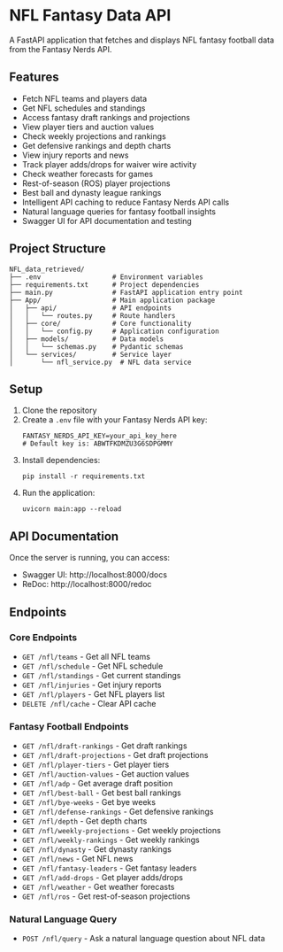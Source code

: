 # NFL Fantasy Data API

A FastAPI application that fetches and displays NFL fantasy football data from the Fantasy Nerds API.

## Features

- Fetch NFL teams and players data
- Get NFL schedules and standings
- Access fantasy draft rankings and projections
- View player tiers and auction values
- Check weekly projections and rankings
- Get defensive rankings and depth charts
- View injury reports and news
- Track player adds/drops for waiver wire activity
- Check weather forecasts for games
- Rest-of-season (ROS) player projections
- Best ball and dynasty league rankings
- Intelligent API caching to reduce Fantasy Nerds API calls
- Natural language queries for fantasy football insights
- Swagger UI for API documentation and testing

## Project Structure

```
NFL_data_retrieved/
├── .env                  # Environment variables
├── requirements.txt      # Project dependencies
├── main.py               # FastAPI application entry point
├── App/                  # Main application package
│   ├── api/              # API endpoints
│   │   └── routes.py     # Route handlers
│   ├── core/             # Core functionality
│   │   └── config.py     # Application configuration
│   ├── models/           # Data models
│   │   └── schemas.py    # Pydantic schemas
│   └── services/         # Service layer
│       └── nfl_service.py  # NFL data service
```

## Setup

1. Clone the repository
2. Create a `.env` file with your Fantasy Nerds API key:
   ```
   FANTASY_NERDS_API_KEY=your_api_key_here
   # Default key is: ABWTFKDMZU3G6SDPGMMY
   ```
3. Install dependencies:
   ```
   pip install -r requirements.txt
   ```
4. Run the application:
   ```
   uvicorn main:app --reload
   ```

## API Documentation

Once the server is running, you can access:

- Swagger UI: http://localhost:8000/docs
- ReDoc: http://localhost:8000/redoc

## Endpoints

### Core Endpoints
- `GET /nfl/teams` - Get all NFL teams
- `GET /nfl/schedule` - Get NFL schedule
- `GET /nfl/standings` - Get current standings
- `GET /nfl/injuries` - Get injury reports
- `GET /nfl/players` - Get NFL players list
- `DELETE /nfl/cache` - Clear API cache

### Fantasy Football Endpoints
- `GET /nfl/draft-rankings` - Get draft rankings
- `GET /nfl/draft-projections` - Get draft projections
- `GET /nfl/player-tiers` - Get player tiers
- `GET /nfl/auction-values` - Get auction values
- `GET /nfl/adp` - Get average draft position
- `GET /nfl/best-ball` - Get best ball rankings
- `GET /nfl/bye-weeks` - Get bye weeks
- `GET /nfl/defense-rankings` - Get defensive rankings
- `GET /nfl/depth` - Get depth charts
- `GET /nfl/weekly-projections` - Get weekly projections
- `GET /nfl/weekly-rankings` - Get weekly rankings
- `GET /nfl/dynasty` - Get dynasty rankings
- `GET /nfl/news` - Get NFL news
- `GET /nfl/fantasy-leaders` - Get fantasy leaders
- `GET /nfl/add-drops` - Get player adds/drops
- `GET /nfl/weather` - Get weather forecasts
- `GET /nfl/ros` - Get rest-of-season projections

### Natural Language Query
- `POST /nfl/query` - Ask a natural language question about NFL data
